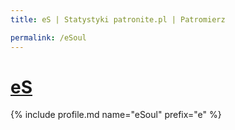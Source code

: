 ```yaml
---
title: eS | Statystyki patronite.pl | Patromierz

permalink: /eSoul
---
```


# [eS](https://patronite.pl/eSoul)

{% include profile.md name="eSoul" prefix="e" %}
